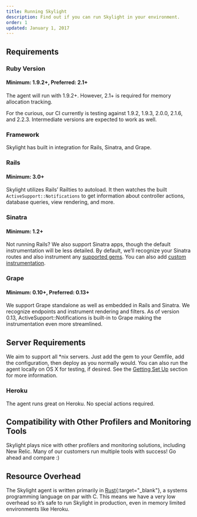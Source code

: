 ```yaml
---
title: Running Skylight
description: Find out if you can run Skylight in your environment.
order: 1
updated: January 1, 2017
---
```


## Requirements

### Ruby Version

#### Minimum: 1.9.2+, Preferred: 2.1+

The agent will run with 1.9.2+. However, 2.1+ is required for memory allocation tracking.

For the curious, our CI currently is testing against 1.9.2, 1.9.3, 2.0.0, 2.1.6, and 2.2.3. Intermediate versions are expected to work as well.


### Framework

Skylight has built in integration for Rails, Sinatra, and Grape.


###  Rails

#### Minimum: 3.0+

Skylight utilizes Rails’ Railties to autoload. It then watches the built `ActiveSupport::Notifications` to get information about controller actions, database queries, view rendering, and more.


###  Sinatra

#### Minimum: 1.2+

Not running Rails? We also support Sinatra apps, though the default instrumentation will be less detailed. By default, we’ll recognize your Sinatra routes and also instrument any [supported gems](instrumentation#available-instrumentation-options). You can also add [custom instrumentation](instrumentation#custom-app-instrumentation).


###  Grape

#### Minimum: 0.10+, Preferred: 0.13+

We support Grape standalone as well as embedded in Rails and Sinatra. We recognize endpoints and instrument rendering and filters. As of version 0.13, ActiveSupport::Notifications is built-in to Grape making the instrumentation even more streamlined.


## Server Requirements

We aim to support all \*nix servers. Just add the gem to your Gemfile, add the configuration, then deploy as you normally would. You can also run the agent locally on OS X for testing, if desired. See the [Getting Set Up](/support/getting-set-up) section for more information.


### Heroku

The agent runs great on Heroku. No special actions required.


## Compatibility with Other Profilers and Monitoring Tools

Skylight plays nice with other profilers and monitoring solutions, including New Relic. Many of our customers run multiple tools with success! Go ahead and compare :)


## Resource Overhead

The Skylight agent is written primarily in [Rust](https://www.rust-lang.org/){:target="_blank"}, a systems programming language on par with C. This means we have a very low overhead so it’s safe to run Skylight in production, even in memory limited environments like Heroku.
